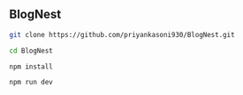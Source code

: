 
## BlogNest

```bash
git clone https://github.com/priyankasoni930/BlogNest.git
```
```bash
cd BlogNest
```
```bash
npm install
```
```bash
npm run dev
```


